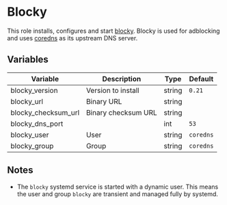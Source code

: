 # Blocky

This role installs, configures and start [blocky](https://github.com/0xERR0R/blocky).
Blocky is used for adblocking and uses [coredns](./coredns.md) as its upstream DNS server.

## Variables

| Variable | Description | Type | Default |
| -------- | ----------- | ---- | ------- |
| blocky_version | Version to install | string | `0.21` |
| blocky_url | Binary URL | string | |
| blocky_checksum_url | Binary checksum URL | string | |
| blocky_dns_port | | int | `53` |
| blocky_user | User | string | `coredns` |
| blocky_group | Group | string | `coredns` |

## Notes

- The `blocky` systemd service is started with a dynamic user. This means the
  user and group `blocky` are transient and managed fully by systemd.
